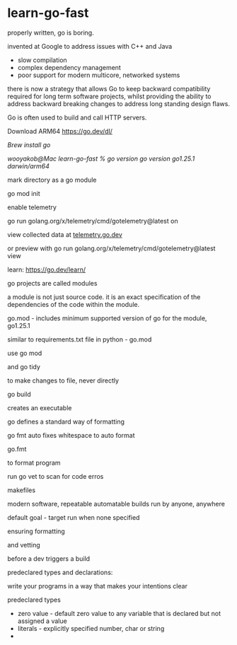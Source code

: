 # learn-go-fast

properly written, go is boring.

invented at Google to address issues with C++ and Java

* slow compilation
* complex dependency management
* poor support for modern multicore, networked systems

there is now a strategy that allows Go to keep backward compatibility required for long term software projects, whilst providing the ability to address backward breaking changes to address long standing design flaws.

Go is often used to build and call HTTP servers.

Download ARM64 https://go.dev/dl/

*Brew install go*

*wooyakob@Mac learn-go-fast % go version
go version go1.25.1 darwin/arm64*

mark directory as a go module

go mod init

enable telemetry

go run golang.org/x/telemetry/cmd/gotelemetry@latest on

view collected data at [telemetry.go.dev](https://telemetry.go.dev/ "https://telemetry.go.dev")

or preview with go run golang.org/x/telemetry/cmd/gotelemetry@latest view

learn: https://go.dev/learn/

go projects are called modules

a module is not just source code. it is an exact specification of the dependencies of the code within the module.

go.mod - includes minimum supported version of go for the module, go1.25.1

similar to requirements.txt file in python - go.mod

use go mod

and go tidy

to make changes to file, never directly

go build

creates an executable

go defines a standard way of formatting

go fmt auto fixes whitespace to auto format

go.fmt

to format program

run go vet to scan for code erros

makefiles

modern software, repeatable automatable builds run by anyone, anywhere

default goal - target run when none specified

ensuring formatting

and vetting

before a dev triggers a build

predeclared types and declarations:

write your programs in a way that makes your intentions clear

predeclared types

- zero value - default zero value to any variable that is declared but not assigned a value
- literals - explicitly specified number, char or string
-
